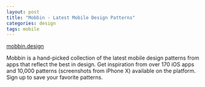 ```yaml
---
layout: post
title: "Mobbin - Latest Mobile Design Patterns"
categories: design
tags: mobile
---
```


[mobbin.design]

Mobbin is a hand-picked collection of the latest mobile design patterns from apps that reflect the best in design. Get inspiration from over 170 iOS apps and 10,000 patterns (screenshots from iPhone X) available on the platform. Sign up to save your favorite patterns.

[mobbin.design]: https://mobbin.design/